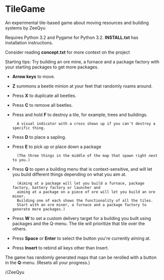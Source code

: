 TileGame
========
An experimental tile-based game about moving resources and building systems by ZeeQyu

Requires Python 3.2 and Pygame for Python 3.2.
**INSTALL.txt** has installation instructions.

Consider reading **concept.txt** for more context on the project

Starting tips: Try building an ore mine, a furnace and a package factory with your starting packages to
    get more packages. 

- **Arrow keys** to move.

- **Z** summons a beetle minion at your feet that randomly roams around.
- Press **X** to duplicate all beetles.
- Press **C** to remove all beetles.
- Press and hold **F** to destroy a tile, for example, trees and buildings.
 
        A visual indicator with a cross shows up if you can't destroy a specific thing.

- Press **D** to place a sapling.
- Press **E** to pick up or place down a package

        (The three things in the middle of the map that spawn right next to you.)

- Press **Q** to open a building menu that is context-sensitive, and will let you build different
    things depending on what you aim at.

        (Aiming at a package will let you build a furnace, package factory, battery factory or launcher and
        aiming at a package on a piece of ore will let you build an ore miner.
        Building one of each shows the functionality of all the tiles.
        Start with an ore miner, a furnace and a package factory to generate more packages.)
       
- Press **W** to set a custom delivery target for a building you built using packages and the Q-menu.
    The tile will prioritize that tile over the others.
  
- Press **Space** or **Enter** to select the button you're currently aiming at.
- Press **Insert** to rebind all keys other than Insert.

The game has randomly generated maps that can be rerolled with a button in the **Q**-menu. (Resets all your progress.)


//ZeeQyu